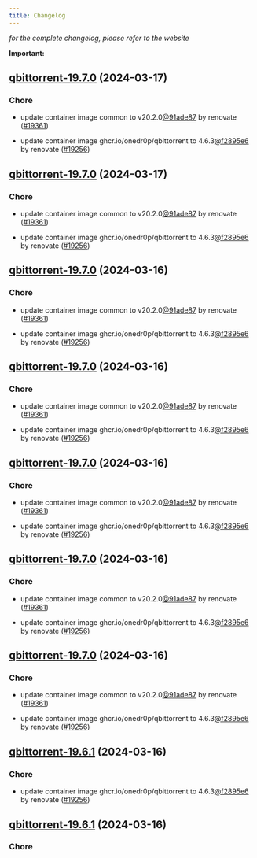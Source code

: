 ```yaml
---
title: Changelog
---
```



*for the complete changelog, please refer to the website*

**Important:**


## [qbittorrent-19.7.0](https://github.com/truecharts/charts/compare/qbittorrent-19.6.0...qbittorrent-19.7.0) (2024-03-17)

### Chore



- update container image common to v20.2.0[@91ade87](https://github.com/91ade87) by renovate ([#19361](https://github.com/truecharts/charts/issues/19361))

- update container image ghcr.io/onedr0p/qbittorrent to 4.6.3[@f2895e6](https://github.com/f2895e6) by renovate ([#19256](https://github.com/truecharts/charts/issues/19256))


## [qbittorrent-19.7.0](https://github.com/truecharts/charts/compare/qbittorrent-19.6.0...qbittorrent-19.7.0) (2024-03-17)

### Chore



- update container image common to v20.2.0[@91ade87](https://github.com/91ade87) by renovate ([#19361](https://github.com/truecharts/charts/issues/19361))

- update container image ghcr.io/onedr0p/qbittorrent to 4.6.3[@f2895e6](https://github.com/f2895e6) by renovate ([#19256](https://github.com/truecharts/charts/issues/19256))


## [qbittorrent-19.7.0](https://github.com/truecharts/charts/compare/qbittorrent-19.6.0...qbittorrent-19.7.0) (2024-03-16)

### Chore



- update container image common to v20.2.0[@91ade87](https://github.com/91ade87) by renovate ([#19361](https://github.com/truecharts/charts/issues/19361))

- update container image ghcr.io/onedr0p/qbittorrent to 4.6.3[@f2895e6](https://github.com/f2895e6) by renovate ([#19256](https://github.com/truecharts/charts/issues/19256))


## [qbittorrent-19.7.0](https://github.com/truecharts/charts/compare/qbittorrent-19.6.0...qbittorrent-19.7.0) (2024-03-16)

### Chore



- update container image common to v20.2.0[@91ade87](https://github.com/91ade87) by renovate ([#19361](https://github.com/truecharts/charts/issues/19361))

- update container image ghcr.io/onedr0p/qbittorrent to 4.6.3[@f2895e6](https://github.com/f2895e6) by renovate ([#19256](https://github.com/truecharts/charts/issues/19256))


## [qbittorrent-19.7.0](https://github.com/truecharts/charts/compare/qbittorrent-19.6.0...qbittorrent-19.7.0) (2024-03-16)

### Chore



- update container image common to v20.2.0[@91ade87](https://github.com/91ade87) by renovate ([#19361](https://github.com/truecharts/charts/issues/19361))

- update container image ghcr.io/onedr0p/qbittorrent to 4.6.3[@f2895e6](https://github.com/f2895e6) by renovate ([#19256](https://github.com/truecharts/charts/issues/19256))


## [qbittorrent-19.7.0](https://github.com/truecharts/charts/compare/qbittorrent-19.6.0...qbittorrent-19.7.0) (2024-03-16)

### Chore



- update container image common to v20.2.0[@91ade87](https://github.com/91ade87) by renovate ([#19361](https://github.com/truecharts/charts/issues/19361))

- update container image ghcr.io/onedr0p/qbittorrent to 4.6.3[@f2895e6](https://github.com/f2895e6) by renovate ([#19256](https://github.com/truecharts/charts/issues/19256))


## [qbittorrent-19.7.0](https://github.com/truecharts/charts/compare/qbittorrent-19.6.0...qbittorrent-19.7.0) (2024-03-16)

### Chore



- update container image common to v20.2.0[@91ade87](https://github.com/91ade87) by renovate ([#19361](https://github.com/truecharts/charts/issues/19361))

- update container image ghcr.io/onedr0p/qbittorrent to 4.6.3[@f2895e6](https://github.com/f2895e6) by renovate ([#19256](https://github.com/truecharts/charts/issues/19256))


## [qbittorrent-19.6.1](https://github.com/truecharts/charts/compare/qbittorrent-19.6.0...qbittorrent-19.6.1) (2024-03-16)

### Chore



- update container image ghcr.io/onedr0p/qbittorrent to 4.6.3[@f2895e6](https://github.com/f2895e6) by renovate ([#19256](https://github.com/truecharts/charts/issues/19256))


## [qbittorrent-19.6.1](https://github.com/truecharts/charts/compare/qbittorrent-19.6.0...qbittorrent-19.6.1) (2024-03-16)

### Chore
